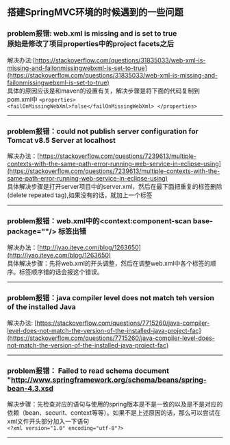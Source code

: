 ## 搭建SpringMVC环境的时候遇到的一些问题<br>
### problem报错: web.xml is missing and <failOnMissingWebXml> is set to true<br>原始是修改了项目properties中的project facets之后
解决办法:[https://stackoverflow.com/questions/31835033/web-xml-is-missing-and-failonmissingwebxml-is-set-to-true](https://stackoverflow.com/questions/31835033/web-xml-is-missing-and-failonmissingwebxml-is-set-to-true)<br>
具体的原因应该是和maven的设置有关，解决步骤是将下面的代码复制到pom.xml中
`<properties>
	<failOnMissingWebXml>false</failOnMissingWebXml>
</properties>`

---

### problem报错：could not publish server configuration for Tomcat v8.5 Server at localhost<br>
解决办法：[https://stackoverflow.com/questions/7239613/multiple-contexts-with-the-same-path-error-running-web-service-in-eclipse-using](https://stackoverflow.com/questions/7239613/multiple-contexts-with-the-same-path-error-running-web-service-in-eclipse-using)<br>
具体解决步骤是打开server项目中的server.xml，然后在最下面把重复的<context>标签删除(delete repeated <context> tag),如果没有<context>的话，就加上一个<context>标签

---

### problem报错：web.xml中的<context:component-scan base-package=""/> 标签出错
解决办法：[http://jyao.iteye.com/blog/1263650](http://jyao.iteye.com/blog/1263650)<br>
具体解决步骤：先将web.xml的开头调整，然后在调整web.xml中各个标签的顺序。标签顺序错的话会报这个错误。

---

### problem报错：java compiler level does not match teh version of the installed Java<br>
解决办法: [https://stackoverflow.com/questions/7715260/java-compiler-level-does-not-match-the-version-of-the-installed-java-project-fac](https://stackoverflow.com/questions/7715260/java-compiler-level-does-not-match-the-version-of-the-installed-java-project-fac)

---

### problem报错： Failed to read schema document "http://www.springframework.org/schema/beans/spring-bean-4.3.xsd<br>

解决步骤：先检查对应的语句与使用的spring版本是不是一致的以及是不是对应的依赖（bean、securit、context等等）。如果不是上述原因的话，那么可以尝试在xml文件开头部分加入一下语句<br>
`<?xml version="1.0" encoding="utf-8"?>`

---
